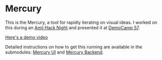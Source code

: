 # Mercury

This is the Mercury, a tool for rapidly iterating on visual ideas. I worked on this during an [Amii Hack Night](https://www.amii.ca/) and presented it at [DemoCamp 57](https://democampyeg.com/).

[Here's a demo video](https://www.loom.com/share/bc75679fd59b4380b764b0f502ce051a?sid=d06add8c-9eb4-4a0b-8dea-4564cdc384c1)

Detailed instructions on how to get this running are available in the submodules: [Mercury UI](https://github.com/mikeogezi/mercury-ui) and [Mercury Backend](https://github.com/mikeogezi/mercury-backend).
